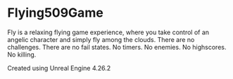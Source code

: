 # Flying509Game
Fly is a relaxing flying game experience, where you take control of an angelic character and simply fly among the clouds. There are no challenges. There are no fail states. No timers. No enemies. No highscores. No killing.

Created using Unreal Engine 4.26.2
